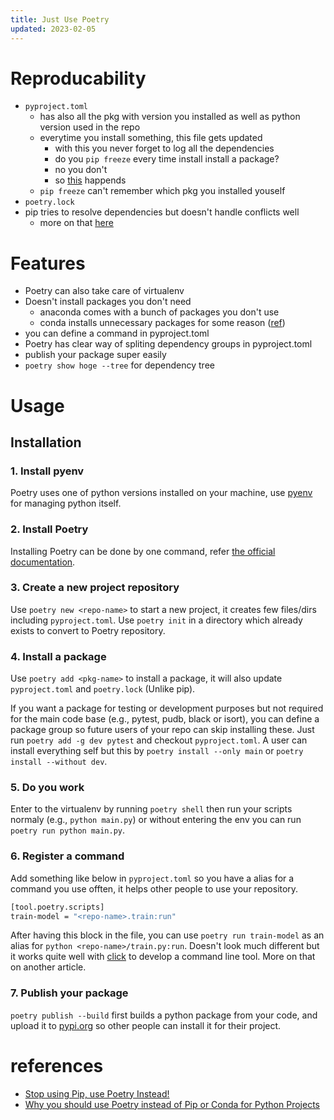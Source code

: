 ```yaml
---
title: Just Use Poetry
updated: 2023-02-05
---
```


# Reproducability

- `pyproject.toml`
  - has also all the pkg with version you installed as well as python version used in the repo
  - everytime you install something, this file gets updated
    - with this you never forget to log all the dependencies
    - do you `pip freeze` every time install install a package?
    - no you don't
    - so [this](https://github.com/mia-workshop/MIA-Shared-Task-2022/issues/5) happends
  - `pip freeze` can't remember which pkg you installed youself
- `poetry.lock`
- pip tries to resolve dependencies but doesn't handle conflicts well
  - more on that [here](https://blogs.sap.com/2022/05/08/why-you-should-use-poetry-instead-of-pip-or-conda-for-python-projects/)


# Features

- Poetry can also take care of virtualenv
- Doesn't install packages you don't need
  - anaconda comes with a bunch of packages you don't use
  - conda installs unnecessary packages for some reason ([ref](https://blogs.sap.com/2022/05/08/why-you-should-use-poetry-instead-of-pip-or-conda-for-python-projects/))
- you can define a command in pyproject.toml
- Poetry has clear way of spliting dependency groups in pyproject.toml
- publish your package super easily
- `poetry show hoge --tree` for dependency tree


# Usage

## Installation

### 1. Install pyenv

Poetry uses one of python versions installed on your machine, use [pyenv](https://github.com/pyenv/pyenv) for managing python itself. 

### 2. Install Poetry

Installing Poetry can be done by one command, refer [the official documentation](https://python-poetry.org/docs/#installation).

### 3. Create a new project repository

Use `poetry new <repo-name>` to start a new project, it creates few files/dirs including `pyproject.toml`. Use `poetry init` in a directory which already exists to convert to Poetry repository.

### 4. Install a package

Use `poetry add <pkg-name>` to install a package, it will also update `pyproject.toml` and `poetry.lock` (Unlike pip).

If you want a package for testing or development purposes but not required for the main code base (e.g., pytest, pudb, black or isort), you can define a package group so future users of your repo can skip installing these. Just run `poetry add -g dev pytest` and checkout `pyproject.toml`. A user can install everything self but this by `poetry install --only main` or `poetry install --without dev`.

### 5. Do you work

Enter to the virtualenv by running `poetry shell` then run your scripts normaly (e.g., `python main.py`) or without entering the env you can run `poetry run python main.py`.

### 6. Register a command

Add something like below in `pyproject.toml` so you have a alias for a command you use offten, it helps other people to use your repository.

```bash
[tool.poetry.scripts]
train-model = "<repo-name>.train:run"
```

After having this block in the file, you can use `poetry run train-model` as an alias for `python <repo-name>/train.py:run`.
Doesn't look much different but it works quite well with [click](https://github.com/pallets/click) to develop a command line tool. More on that on another article.

### 7. Publish your package

`poetry publish --build` first builds a python package from your code, and upload it to [pypi.org](https://pypi.org) so other people can install it for their project.



# references

- [Stop using Pip, use Poetry Instead!](https://nanthony007.medium.com/stop-using-pip-use-poetry-instead-db7164f4fc72)
- [Why you should use Poetry instead of Pip or Conda for Python Projects](https://blogs.sap.com/2022/05/08/why-you-should-use-poetry-instead-of-pip-or-conda-for-python-projects/)
